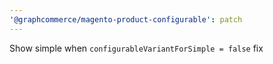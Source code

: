 ```yaml
---
'@graphcommerce/magento-product-configurable': patch
---
```


Show simple when `configurableVariantForSimple = false` fix
